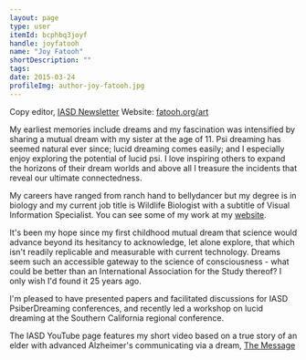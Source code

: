 ```yaml
---
layout: page
type: user
itemId: bcphbq3joyf
handle: joyfatooh
name: "Joy Fatooh"
shortDescription: ""
tags:
date: 2015-03-24
profileImg: author-joy-fatooh.jpg
---
```


Copy editor, [IASD Newsletter](http://www.asdreams.org/dreamnewsletter/)
Website: [fatooh.org/art](http://fatooh.org/art/)

My earliest memories include dreams and my fascination was intensified by sharing a mutual dream with my sister at the age of 11. Psi dreaming has seemed natural ever since; lucid dreaming comes easily; and I especially enjoy exploring the potential of lucid psi. I love inspiring others to expand the horizons of their dream worlds and above all I treasure the incidents that reveal our ultimate connectedness.

My careers have ranged from ranch hand to bellydancer but my degree is in biology and my current job title is Wildlife Biologist with a subtitle of Visual Information Specialist. You can see some of my work at my [website](http://fatooh.org/art/).

It's been my hope since my first childhood mutual dream that science would advance beyond its hesitancy to acknowledge, let alone explore, that which isn't readily replicable and measurable with current technology. Dreams seem such an accessible gateway to the science of consciousness - what could be better than an International Association for the Study thereof? I only wish I'd found it 25 years ago.

I'm pleased to have presented papers and facilitated discussions for IASD PsiberDreaming conferences, and recently led a workshop on lucid dreaming at the Southern California regional conference.

The IASD YouTube page features my short video based on a true story of an elder with advanced Alzheimer's communicating via a dream, [The Message](https://www.youtube.com/watch?v=flcxkg6roQo)
